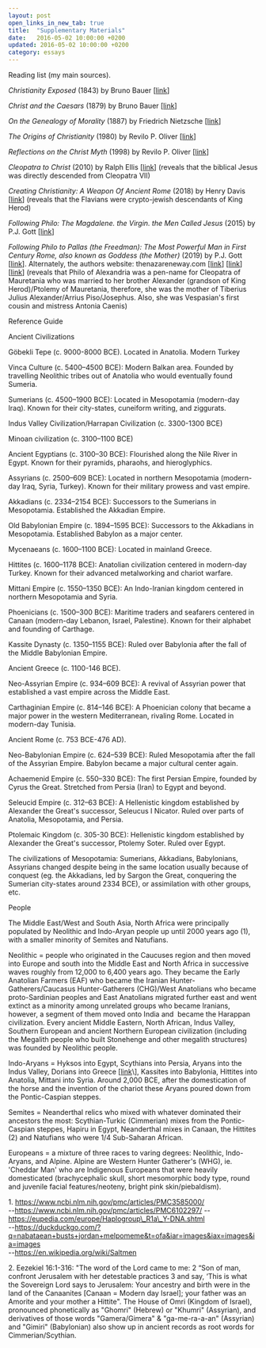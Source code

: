 ```yaml
---
layout: post
open_links_in_new_tab: true
title:  "Supplementary Materials"
date:   2016-05-02 10:00:00 +0200
updated: 2016-05-02 10:00:00 +0200
category: essays
---
```


Reading list (my main sources). 

_Christianity Exposed_ (1843) by Bruno Bauer \[[link](https://play.google.com/store/books/details?id=mrP4MDmYNXkC&rdid=book-mrP4MDmYNXkC&rdot=1)\]

_Christ and the Caesars_ (1879) by Bruno Bauer \[[link](http://www.sidneyrigdon.com/vern/1879BaurEng.htm)\]

_On the Genealogy of Morality_ (1887) by Friedrich Nietzsche \[[link](https://archive.org/details/GenealogyOfMorals)\]

_The Origins of Christianity_ (1980) by Revilo P. Oliver \[[link](https://archive.org/details/the-origins-of-christianity-by-revilo-p-oliver-z-lib.org)\]

_Reflections on the Christ Myth_ (1998) by Revilo P. Oliver \[[link](https://dn790004.ca.archive.org/0/items/reflections-on-the-christ-myth-by-revilo-pendleton-oliver-z-lib.org/Reflections%20on%20the%20Christ%20Myth%20by%20Revilo%20Pendleton%20Oliver%20%28z-lib.org%29.pdf)\]

_Cleopatra to Christ_ (2010) by Ralph Ellis \[[link](https://www.google.com/books/edition/Cleopatra_to_Christ/T7sqfHyWPuQC?hl=en&gbpv=1&dq=cleopatra+to+christ&printsec=frontcover)\] (reveals that the biblical Jesus was directly descended from Cleopatra VII)

_Creating Christianity: A Weapon Of Ancient Rome_ (2018) by Henry Davis \[[link](https://books.google.com/books/about/Creating_Christianity_A_Weapon_Of_Ancien.html?id=-M1VEAAAQBAJ)\] (reveals that the Flavians were crypto-jewish descendants of King Herod)

_Following Philo: The Magdalene. the Virgin. the Men Called Jesus_ (2015) by P.J. Gott \[[link](https://www.amazon.com/Following-Philo-Magdalene-Virgin-Called/dp/1934223069)\] 

_Following Philo to Pallas (the Freedman): The Most Powerful Man in First Century Rome, also known as Goddess (the Mother)_ (2019) by P.J. Gott \[[link](https://www.amazon.com/Following-Philo-Pallas-Freedman-Powerful-ebook/dp/B07PXKQGYG/)\]. Alternately, the authors website: thenazareneway.com \[[link](https://web.archive.org/web/20100313155615/http://www.thenazareneway.com/Caesar%27s%20Messiah%20Commentary.htm)\] \[[link](https://web.archive.org/web/20230321143128/http://thenazareneway.com/Philo%27s%20Exegesis.htm)\] \[[link](https://web.archive.org/web/20230913204543/http://thenazareneway.com/MM%20Chart.htm)\] (reveals that Philo of Alexandria was a pen-name for Cleopatra of Mauretania who was married to her brother Alexander (grandson of King Herod)/Ptolemy of Mauretania, therefore, she was the mother of Tiberius Julius Alexander/Arrius Piso/Josephus. Also, she was Vespasian's first cousin and mistress Antonia Caenis)

Reference Guide

Ancient Civilizations

Göbekli Tepe (c. 9000-8000 BCE). Located in Anatolia. Modern Turkey

Vinca Culture (c. 5400–4500 BCE): Modern Balkan area. Founded by travelling Neolithic tribes out of Anatolia who would eventually found Sumeria.

Sumerians (c. 4500–1900 BCE): Located in Mesopotamia (modern-day Iraq). Known for their city-states, cuneiform writing, and ziggurats.

Indus Valley Civilization/Harrapan Civilization (c. 3300-1300 BCE)

Minoan civilization (c. 3100–1100 BCE)

Ancient Egyptians (c. 3100–30 BCE): Flourished along the Nile River in Egypt. Known for their pyramids, pharaohs, and hieroglyphics.

Assyrians (c. 2500–609 BCE): Located in northern Mesopotamia (modern-day Iraq, Syria, Turkey). Known for their military prowess and vast empire.

Akkadians (c. 2334–2154 BCE): Successors to the Sumerians in Mesopotamia. Established the Akkadian Empire.

Old Babylonian Empire (c. 1894–1595 BCE): Successors to the Akkadians in Mesopotamia. Established Babylon as a major center.

Mycenaeans (c. 1600–1100 BCE): Located in mainland Greece.

Hittites (c. 1600–1178 BCE): Anatolian civilization centered in modern-day Turkey. Known for their advanced metalworking and chariot warfare.

Mittani Empire (c. 1550–1350 BCE): An Indo-Iranian kingdom centered in northern Mesopotamia and Syria.

Phoenicians (c. 1500–300 BCE): Maritime traders and seafarers centered in Canaan (modern-day Lebanon, Israel, Palestine). Known for their alphabet and founding of Carthage.

Kassite Dynasty (c. 1350–1155 BCE): Ruled over Babylonia after the fall of the Middle Babylonian Empire.

Ancient Greece (c. 1100-146 BCE). 

Neo-Assyrian Empire (c. 934–609 BCE): A revival of Assyrian power that established a vast empire across the Middle East.

Carthaginian Empire (c. 814–146 BCE): A Phoenician colony that became a major power in the western Mediterranean, rivaling Rome. Located in modern-day Tunisia.

Ancient Rome (c. 753 BCE-476 AD).

Neo-Babylonian Empire (c. 624–539 BCE): Ruled Mesopotamia after the fall of the Assyrian Empire. Babylon became a major cultural center again.

Achaemenid Empire (c. 550–330 BCE): The first Persian Empire, founded by Cyrus the Great. Stretched from Persia (Iran) to Egypt and beyond.

Seleucid Empire (c. 312–63 BCE): A Hellenistic kingdom established by Alexander the Great's successor, Seleucus I Nicator. Ruled over parts of Anatolia, Mesopotamia, and Persia.

Ptolemaic Kingdom (c. 305-30 BCE): Hellenistic kingdom established by Alexander the Great's successor, Ptolemy Soter. Ruled over Egypt.

The civilizations of Mesopotamia: Sumerians, Akkadians, Babylonians, Assyrians changed despite being in the same location usually because of conquest (eg. the Akkadians, led by Sargon the Great, conquering the Sumerian city-states around 2334 BCE), or assimilation with other groups, etc.

People

The Middle East/West and South Asia, North Africa were principally populated by Neolithic and Indo-Aryan people up until 2000 years ago (1), with a smaller minority of Semites and Natufians.

Neolithic = people who originated in the Caucuses region and then moved into Europe and south into the Middle East and North Africa in successive waves roughly from 12,000 to 6,400 years ago. They became the Early Anatolian Farmers (EAF) who became the Iranian Hunter-Gatherers/Caucasus Hunter-Gatherers (CHG)/West Anatolians who became proto-Sardinian peoples and East Anatolians migrated further east and went extinct as a minority among unrelated groups who became Iranians, however, a segment of them moved onto India and  became the Harappan civilization. Every ancient Middle Eastern, North African, Indus Valley, Southern European and ancient Northern European civilization (including the Megalith people who built Stonehenge and other megalith structures) was founded by Neolithic people. 

Indo-Aryans = Hyksos into Egypt, Scythians into Persia, Aryans into the Indus Valley, Dorians into Greece \[[link](https://www.perseus.tufts.edu/hopper/text?doc=Perseus%3Atext%3A1999.04.0009%3Achapter%3D6%3Asection%3D2#:~:text=The%20Greeks%20believed%20the%20ancestors,Dorian%20invasion”%20actually%20took%20place.)\], Kassites into Babylonia, Hittites into Anatolia, Mittani into Syria. Around 2,000 BCE, after the domestication of the horse and the invention of the chariot these Aryans poured down from the Pontic-Caspian steppes. 

Semites = Neanderthal relics who mixed with whatever dominated their ancestors the most: Scythian-Turkic (Cimmerian) mixes from the Pontic-Caspian steppes, Hapiru in Egypt, Neanderthal mixes in Canaan, the Hittites (2) and Natufians who were 1/4 Sub-Saharan African.

Europeans = a mixture of three races to varing degrees: Neolithic, Indo-Aryans, and Alpine. Alpine are Western Hunter Gatherer's (WHG), ie. 'Cheddar Man' who are Indigenous Europeans that were heavily domesticated (brachycephalic skull, short mesomorphic body type, round and juvenile facial features/neoteny, bright pink skin/piebaldism).  



1\. https://www.ncbi.nlm.nih.gov/pmc/articles/PMC3585000/  
\--https://www.ncbi.nlm.nih.gov/pmc/articles/PMC6102297/
\--https://eupedia.com/europe/Haplogroup\_R1a\_Y-DNA.shtml  
\--https://duckduckgo.com/?q=nabataean+busts+jordan+melpomeme&t=ofa&iar=images&iax=images&ia=images  
\--https://en.wikipedia.org/wiki/Saltmen

2\. Eezekiel 16:1-316: "The word of the Lord came to me: 2 “Son of man, confront Jerusalem with her detestable practices 3 and say, ‘This is what the Sovereign Lord says to Jerusalem: Your ancestry and birth were in the land of the Canaanites \[Canaan = Modern day Israel\]; your father was an Amorite and your mother a Hittite". The House of Omri (Kingdom of Israel), pronounced phonetically as "Ghomri" (Hebrew) or "Khumri" (Assyrian), and derivatives of those words "Gamera/Gimera" & "ga-me-ra-a-an" (Assyrian) and "Gimiri" (Babylonian) also show up in ancient records as root words for Cimmerian/Scythian.
